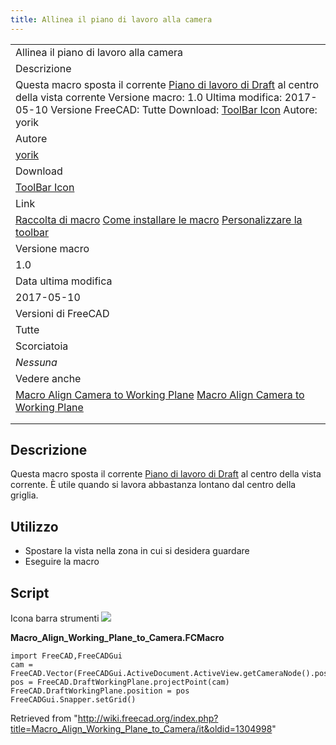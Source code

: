 ```yaml
---
title: Allinea il piano di lavoro alla camera
---
```


|                                                                                                                                                                                                                                                                                                                                             |
| ------------------------------------------------------------------------------------------------------------------------------------------------------------------------------------------------------------------------------------------------------------------------------------------------------------------------------------------- |
| Allinea il piano di lavoro alla camera                                                                                                                                                                                                                                                                                                      |
| Descrizione                                                                                                                                                                                                                                                                                                                                 |
| Questa macro sposta il corrente [Piano di lavoro di Draft](/Draft_SelectPlane/it "Draft SelectPlane/it") al centro della vista corrente Versione macro: 1.0 Ultima modifica: 2017-05-10 Versione FreeCAD: Tutte Download: [ToolBar Icon](https://www.freecadweb.org/wiki/images/0/01/Macro_Align_Working_Plane_to_Camera.png) Autore: yorik |
| Autore                                                                                                                                                                                                                                                                                                                                      |
| [yorik](/User:Yorik "User:Yorik")                                                                                                                                                                                                                                                                                                           |
| Download                                                                                                                                                                                                                                                                                                                                    |
| [ToolBar Icon](https://www.freecadweb.org/wiki/images/0/01/Macro_Align_Working_Plane_to_Camera.png)                                                                                                                                                                                                                                         |
| Link                                                                                                                                                                                                                                                                                                                                        |
| [Raccolta di macro](/Macros_recipes/it "Macros recipes/it") [Come installare le macro](/How_to_install_macros/it "How to install macros/it") [Personalizzare la toolbar](/Customize_Toolbars/it "Customize Toolbars/it")                                                                                                                    |
| Versione macro                                                                                                                                                                                                                                                                                                                              |
| 1.0                                                                                                                                                                                                                                                                                                                                         |
| Data ultima modifica                                                                                                                                                                                                                                                                                                                        |
| 2017-05-10                                                                                                                                                                                                                                                                                                                                  |
| Versioni di FreeCAD                                                                                                                                                                                                                                                                                                                         |
| Tutte                                                                                                                                                                                                                                                                                                                                       |
| Scorciatoia                                                                                                                                                                                                                                                                                                                                 |
| _Nessuna_                                                                                                                                                                                                                                                                                                                                   |
| Vedere anche                                                                                                                                                                                                                                                                                                                                |
| [Macro Align Camera to Working Plane](/Macro_Align_Camera_to_Working_Plane/it "Macro Align Camera to Working Plane/it") [Macro Align Camera to Working Plane](/File:Macro_Align_Camera_to_Working_Plane.png "Macro Align Camera to Working Plane")                                                                                          |
|                                                                                                                                                                                                                                                                                                                                             |
|                                                                                                                                                                                                                                                                                                                                             |

## Descrizione

Questa macro sposta il corrente [Piano di lavoro di Draft](/Draft_SelectPlane/it "Draft SelectPlane/it") al centro della vista corrente. È utile quando si lavora abbastanza lontano dal centro della griglia.

## Utilizzo

- Spostare la vista nella zona in cui si desidera guardare
- Eseguire la macro

## Script

Icona barra strumenti
![](/images/Macro_Align_Working_Plane_to_Camera.png)

**Macro_Align_Working_Plane_to_Camera.FCMacro**

```
import FreeCAD,FreeCADGui
cam = FreeCAD.Vector(FreeCADGui.ActiveDocument.ActiveView.getCameraNode().position.getValue().getValue())
pos = FreeCAD.DraftWorkingPlane.projectPoint(cam)
FreeCAD.DraftWorkingPlane.position = pos
FreeCADGui.Snapper.setGrid()
```

Retrieved from "<http://wiki.freecad.org/index.php?title=Macro_Align_Working_Plane_to_Camera/it&oldid=1304998>"
